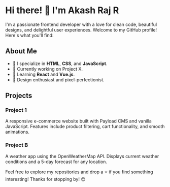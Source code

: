 # Hi there! 👋 I'm Akash Raj R

I'm a passionate frontend developer with a love for clean code, beautiful designs, and delightful user experiences. Welcome to my GitHub profile! Here's what you'll find:

## About Me

- 🌟 I specialize in **HTML**, **CSS**, and **JavaScript**.
- 🚀 Currently working on Project X.
- 🌱 Learning **React** and **Vue.js**.
- 🎨 Design enthusiast and pixel-perfectionist.

## Projects

### Project 1
A responsive e-commerce website built with Payload CMS and vanilla JavaScript. Features include product filtering, cart functionality, and smooth animations.

### Project B
A weather app using the OpenWeatherMap API. Displays current weather conditions and a 5-day forecast for any location.

Feel free to explore my repositories and drop a ⭐ if you find something interesting! Thanks for stopping by! 😊
